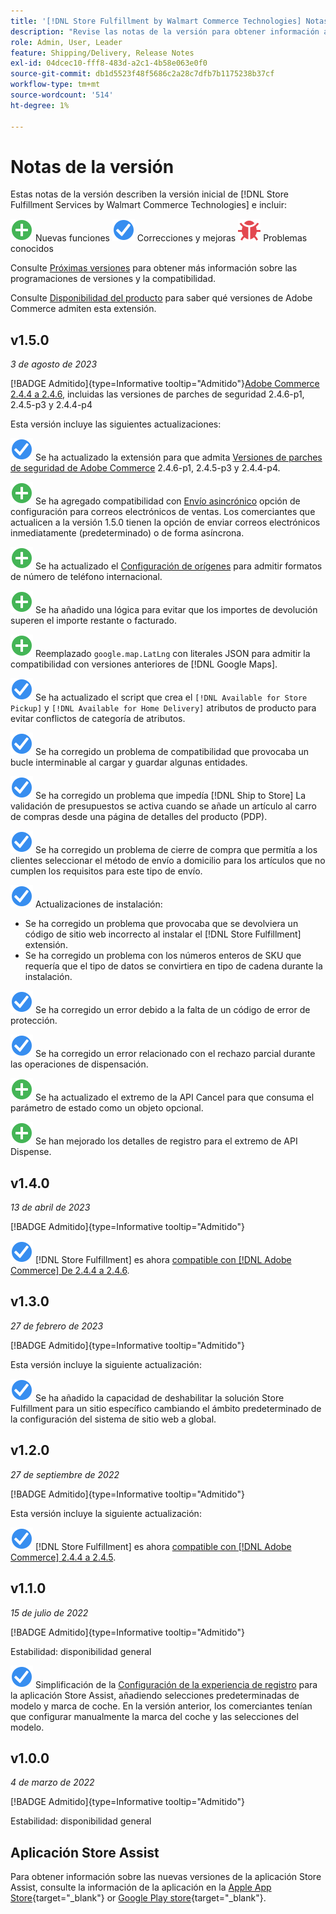 ```yaml
---
title: '[!DNL Store Fulfillment by Walmart Commerce Technologies] Notas de la versión'
description: "Revise las notas de la versión para obtener información acerca de todos los [!DNL Store Fulfillment by Walmart Commerce Technologies] Versiones de."
role: Admin, User, Leader
feature: Shipping/Delivery, Release Notes
exl-id: 04dcec10-fff8-483d-a2c1-4b58e063e0f0
source-git-commit: db1d5523f48f5686c2a28c7dfb7b1175238b37cf
workflow-type: tm+mt
source-wordcount: '514'
ht-degree: 1%

---
```


# Notas de la versión

Estas notas de la versión describen la versión inicial de [!DNL Store Fulfillment Services by Walmart Commerce Technologies] e incluir:

![Nuevo](../assets/new.svg) Nuevas funciones
![Problema corregido](../assets/fix.svg) Correcciones y mejoras
![Problema conocido](../assets/bug.svg) Problemas conocidos

Consulte [Próximas versiones](https://experienceleague.adobe.com/docs/commerce-operations/release/planning/schedule.html) para obtener más información sobre las programaciones de versiones y la compatibilidad.

Consulte [Disponibilidad del producto](https://experienceleague.adobe.com/docs/commerce-operations/release/product-availability.html) para saber qué versiones de Adobe Commerce admiten esta extensión.

## v1.5.0

*3 de agosto de 2023*

[!BADGE Admitido]{type=Informative tooltip="Admitido"}[Adobe Commerce 2.4.4 a 2.4.6](https://experienceleague.adobe.com/docs/commerce-operations/release/product-availability.html), incluidas las versiones de parches de seguridad 2.4.6-p1, 2.4.5-p3 y 2.4.4-p4

Esta versión incluye las siguientes actualizaciones:

![Nuevo](../assets/fix.svg) Se ha actualizado la extensión para que admita [Versiones de parches de seguridad de Adobe Commerce](https://experienceleague.adobe.com/docs/commerce-operations/release/notes/security-patches/overview.html) 2.4.6-p1, 2.4.5-p3 y 2.4.4-p4.

![Nuevo](../assets/new.svg)<!-- WMTP-918 --> Se ha agregado compatibilidad con [Envío asincrónico](sales-emails.md) opción de configuración para correos electrónicos de ventas. Los comerciantes que actualicen a la versión 1.5.0 tienen la opción de enviar correos electrónicos inmediatamente (predeterminado) o de forma asíncrona.

![Nuevo](../assets/new.svg)<!-- WMTP-916--> Se ha actualizado el [Configuración de orígenes](merchant-store-configuration.md) para admitir formatos de número de teléfono internacional.

![Nuevo](../assets/new.svg) Se ha añadido una lógica para evitar que los importes de devolución superen el importe restante o facturado.

![Nuevo](../assets/new.svg)<!-- WMTP-882 --> Reemplazado `google.map.LatLng` con literales JSON para admitir la compatibilidad con versiones anteriores de [!DNL Google Maps].

![Problema corregido](../assets/fix.svg)<!-- WMTP- --> Se ha actualizado el script que crea el `[!DNL Available for Store Pickup]` y `[!DNL Available for Home Delivery]` atributos de producto para evitar conflictos de categoría de atributos.

![Problema corregido](../assets/fix.svg)<!-- WMTP-915 --> Se ha corregido un problema de compatibilidad que provocaba un bucle interminable al cargar y guardar algunas entidades.

![Problema corregido](../assets/fix.svg)<!-- WMTP-921 --> Se ha corregido un problema que impedía [!DNL Ship to Store] La validación de presupuestos se activa cuando se añade un artículo al carro de compras desde una página de detalles del producto (PDP).

![Problema corregido](../assets/fix.svg)<!-- WMTP- 932 --> Se ha corregido un problema de cierre de compra que permitía a los clientes seleccionar el método de envío a domicilio para los artículos que no cumplen los requisitos para este tipo de envío.

![Problema corregido](../assets/fix.svg) Actualizaciones de instalación:

- <!-- WMTP-880--> Se ha corregido un problema que provocaba que se devolviera un código de sitio web incorrecto al instalar el [!DNL Store Fulfillment] extensión.

- <!-- WMTP-878--> Se ha corregido un problema con los números enteros de SKU que requería que el tipo de datos se convirtiera en tipo de cadena durante la instalación.

![Problema corregido](../assets/fix.svg)<!-- WMTP-915--> Se ha corregido un error debido a la falta de un código de error de protección.

![Problema corregido](../assets/fix.svg)<!-- WMTP-932 --> Se ha corregido un error relacionado con el rechazo parcial durante las operaciones de dispensación.

![Nuevo](../assets/new.svg)<!-- WMTP-953 --> Se ha actualizado el extremo de la API Cancel para que consuma el parámetro de estado como un objeto opcional.

![Nuevo](../assets/new.svg)<!-- WMTP-960 --> Se han mejorado los detalles de registro para el extremo de API Dispense.

## v1.4.0

*13 de abril de 2023*

[!BADGE Admitido]{type=Informative tooltip="Admitido"}

![Nuevo](../assets/fix.svg) [!DNL Store Fulfillment] es ahora [compatible con [!DNL Adobe Commerce] De 2.4.4 a 2.4.6](https://experienceleague.adobe.com/docs/commerce-operations/release/product-availability.html).


## v1.3.0

*27 de febrero de 2023*

[!BADGE Admitido]{type=Informative tooltip="Admitido"}

Esta versión incluye la siguiente actualización:

![Nuevo](../assets/fix.svg)<!-- WMTP-795 --> Se ha añadido la capacidad de deshabilitar la solución Store Fulfillment para un sitio específico cambiando el ámbito predeterminado de la configuración del sistema de sitio web a global.

## v1.2.0

*27 de septiembre de 2022*

[!BADGE Admitido]{type=Informative tooltip="Admitido"}

Esta versión incluye la siguiente actualización:

![Nuevo](../assets/fix.svg) [!DNL Store Fulfillment] es ahora [compatible con [!DNL Adobe Commerce] 2.4.4 a 2.4.5](https://experienceleague.adobe.com/docs/commerce-operations/release/product-availability.html).


## v1.1.0

*15 de julio de 2022*

[!BADGE Admitido]{type=Informative tooltip="Admitido"}

Estabilidad: disponibilidad general

![Nuevo](../assets/fix.svg)<!-- WMTP-731 --> Simplificación de la [Configuración de la experiencia de registro](check-in-experience-setup.md) para la aplicación Store Assist, añadiendo selecciones predeterminadas de modelo y marca de coche. En la versión anterior, los comerciantes tenían que configurar manualmente la marca del coche y las selecciones del modelo.

## v1.0.0

*4 de marzo de 2022*

[!BADGE Admitido]{type=Informative tooltip="Admitido"}

Estabilidad: disponibilidad general

## Aplicación Store Assist

Para obtener información sobre las nuevas versiones de la aplicación Store Assist, consulte la información de la aplicación en la [Apple App Store](https://apps.apple.com/us/app/store-assist-by-walmart/id1609281539){target="_blank"} or [Google Play store](https://play.google.com/store/apps/details?id=com.walmart.faas.storeassist){target="_blank"}.
